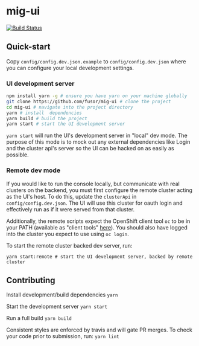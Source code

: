 # mig-ui

[![Build Status](https://travis-ci.org/fusor/mig-ui.svg?branch=master)](https://travis-ci.org/fusor/mig-ui)

## Quick-start

Copy `config/config.dev.json.example` to `config/config.dev.json` where you can
configure your local development settings.

### UI development server

```bash
npm install yarn -g # ensure you have yarn on your machine globally
git clone https://github.com/fusor/mig-ui # clone the project
cd mig-ui # navigate into the project directory
yarn # install  dependencies
yarn build # build the project
yarn start # start the UI development server
```

`yarn start` will run the UI's development server in "local" dev mode. The purpose of
this mode is to mock out any external dependencies like Login and the cluster api's
server so the UI can be hacked on as easily as possible.

### Remote dev mode

If you would like to run the console locally, but communicate with real clusters
on the backend, you must first configure the remote cluster acting as the UI's
host. To do this, update the `clusterApi` in `config/config.dev.json`.
The UI will use this cluster for oauth login and effectively run as if it were
served from that cluster.

Additionally, the remote scripts expect the OpenShift client tool `oc` to be in
your PATH (available as "client tools" [here](https://github.com/openshift/origin/releases)).
You should also have logged into the cluster you expect to use using `oc login`.

To start the remote cluster backed dev server, run:

```
yarn start:remote # start the UI development server, backed by remote cluster
```

## Contributing

Install development/build dependencies
`yarn`

Start the development server
`yarn start`

Run a full build
`yarn build`

Consistent styles are enforced by travis and will gate PR merges. To check your code prior
to submission, run:
`yarn lint`
